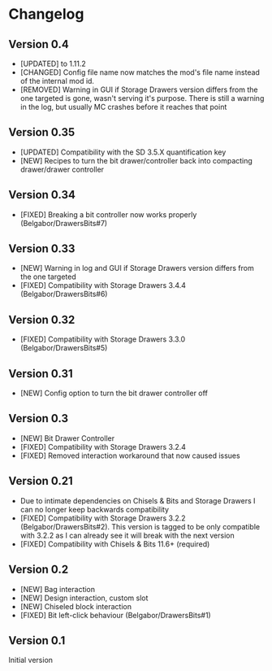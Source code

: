 # Changelog

## Version 0.4
* [UPDATED] to 1.11.2
* [CHANGED] Config file name now matches the mod's file name instead of the internal mod id.
* [REMOVED] Warning in GUI if Storage Drawers version differs from the one targeted is gone, wasn't serving it's purpose. There is still a warning in the log, but usually MC crashes before it reaches that point


## Version 0.35
* [UPDATED] Compatibility with the SD 3.5.X quantification key
* [NEW] Recipes to turn the bit drawer/controller back into compacting drawer/drawer controller 

## Version 0.34
* [FIXED] Breaking a bit controller now works properly (Belgabor/DrawersBits#7)

## Version 0.33
* [NEW] Warning in log and GUI if Storage Drawers version differs from the one targeted
* [FIXED] Compatibility with Storage Drawers 3.4.4 (Belgabor/DrawersBits#6)

## Version 0.32
* [FIXED] Compatibility with Storage Drawers 3.3.0 (Belgabor/DrawersBits#5)

## Version 0.31
* [NEW] Config option to turn the bit drawer controller off

## Version 0.3
* [NEW] Bit Drawer Controller
* [FIXED] Compatibility with Storage Drawers 3.2.4
* [FIXED] Removed interaction workaround that now caused issues

## Version 0.21
* Due to intimate dependencies on Chisels & Bits and Storage Drawers I can no longer keep backwards compatibility 
* [FIXED] Compatibility with Storage Drawers 3.2.2 (Belgabor/DrawersBits#2). This version is tagged to be only compatible with 3.2.2 as I can already see it will break with the next version
* [FIXED] Compatibility with Chisels & Bits 11.6+ (required)

## Version 0.2
* [NEW] Bag interaction
* [NEW] Design interaction, custom slot
* [NEW] Chiseled block interaction
* [FIXED] Bit left-click behaviour (Belgabor/DrawersBits#1)

## Version 0.1
Initial version
